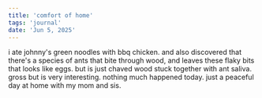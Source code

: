```yaml
---
title: 'comfort of home'
tags: 'journal'
date: 'Jun 5, 2025'
---
```


i ate johnny's green noodles with bbq chicken. and also discovered that there's a species of ants that bite through wood, and leaves these flaky bits that looks like eggs. but is just chaved wood stuck together with ant saliva. gross but is very interesting. nothing much happened today. just a peaceful day at home with my mom and sis.
